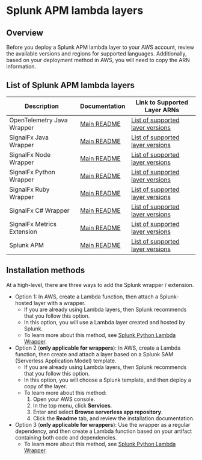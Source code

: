 # Splunk APM lambda layers

## Overview

Before you deploy a Splunk APM lambda layer to your AWS account, review the available versions and regions for supported languages.
Additionally, based on your deployment method in AWS, you will need to copy the ARN information. 


## List of Splunk APM lambda layers

| Description                | Documentation                                                                      | Link to Supported Layer ARNs 
| -------------------------- | ---------------------------------------------------------------------------------- | ------------------------------------------------------------------------
| OpenTelemetry Java Wrapper | [Main README](https://github.com/signalfx/splunk-otel-java-lambda)                 | [List of supported layer versions](./otel-java/OTEL-JAVA.md)     
| SignalFx Java Wrapper      | [Main README](https://github.com/signalfx/lambda-java)                             | [List of supported layer versions](./java/JAVA.md)     
| SignalFx Node Wrapper      | [Main README](https://github.com/signalfx/lambda-nodejs)                           | [List of supported layer versions](./node/NODE.md)        
| SignalFx Python Wrapper    | [Main README](https://github.com/signalfx/lambda-python)                           | [List of supported layer versions](./python/PYTHON.md)        
| SignalFx Ruby Wrapper      | [Main README](https://github.com/signalfx/lambda-ruby)                             | [List of supported layer versions](./ruby/RUBY.md)        
| SignalFx C# Wrapper        | [Main README](https://github.com/signalfx/lambda-csharp)                           | [List of supported layer versions](./csharp/CSHARP.md)        
| SignalFx Metrics Extension | [Main README](https://github.com/signalfx/splunk-extension-wrapper/tree/main/docs) | [List of supported layer versions](./lambda-extension/lambda-extension-versions.md)
| Splunk APM                 | [Main README](./splunk-apm/README.md)                                              | [List of supported layer versions](./splunk-apm/splunk-apm.md) 


## Installation methods

At a high-level, there are three ways to add the Splunk wrapper / extension. 

   * Option 1: In AWS, create a Lambda function, then attach a Splunk-hosted layer with a wrapper.
      * If you are already using Lambda layers, then Splunk recommends that you follow this option. 
      * In this option, you will use a Lambda layer created and hosted by Splunk.
      * To learn more about this method, see [Splunk Python Lambda Wrapper](https://github.com/signalfx/lambda-python/blob/master/README.rst). 
   * Option 2 (**only applicable for wrappers**): In AWS, create a Lambda function, then create and attach a layer based on a Splunk SAM (Serverless Application Model) template.
      * If you are already using Lambda layers, then Splunk recommends that you follow this option. 
      * In this option, you will choose a Splunk template, and then deploy a copy of the layer.
      * To learn more about this method: 
          1. Open your AWS console. 
          2. In the top menu, click **Services**. 
          3. Enter and select **Browse serverless app repository**. 
          4. Click the **Readme** tab, and review the installation documentation. 
   * Option 3 (**only applicable for wrappers**): Use the wrapper as a regular dependency, and then create a Lambda function based on your artifact containing both code and dependencies.   
      * To learn more about this method, see [Splunk Python Lambda Wrapper](https://github.com/signalfx/lambda-python/blob/master/README.rst). 